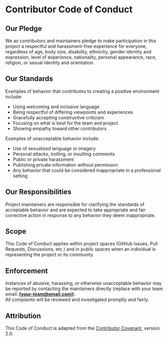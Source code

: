 # Contributor Code of Conduct

## Our Pledge
We as contributors and maintainers pledge to make participation in this project a respectful and harassment-free experience for everyone, regardless of age, body size, disability, ethnicity, gender identity and expression, level of experience, nationality, personal appearance, race, religion, or sexual identity and orientation.

## Our Standards
Examples of behavior that contributes to creating a positive environment include:
- Using welcoming and inclusive language
- Being respectful of differing viewpoints and experiences
- Gracefully accepting constructive criticism
- Focusing on what is best for the team and project
- Showing empathy toward other contributors

Examples of unacceptable behavior include:
- Use of sexualized language or imagery
- Personal attacks, trolling, or insulting comments
- Public or private harassment
- Publishing private information without permission
- Any behavior that could be considered inappropriate in a professional setting

## Our Responsibilities
Project maintainers are responsible for clarifying the standards of acceptable behavior and are expected to take appropriate and fair corrective action in response to any behavior they deem inappropriate.

## Scope
This Code of Conduct applies within project spaces (GitHub Issues, Pull Requests, Discussions, etc.) and in public spaces when an individual is representing the project or its community.

## Enforcement
Instances of abusive, harassing, or otherwise unacceptable behavior may be reported by contacting the maintainers directly (replace with your team email: **[your-team@email.com]**).  
All complaints will be reviewed and investigated promptly and fairly.

## Attribution
This Code of Conduct is adapted from the [Contributor Covenant](https://www.contributor-covenant.org/), version 2.0.
